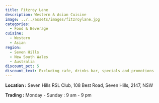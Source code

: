 ```yaml
---
title: Fitzroy Lane
description: Western & Asian Cuisine
image: ../../assets/images/fitzroylane.jpg
categories:
  - Food & Beverage
cuisine:
  - Western
  - Asian
region:
  - Seven Hills
  - New South Wales
  - Australia
discount_pct: 5
discount_text: Excluding cafe, drinks bar, specials and promotions
---
```

**Location :** Seven Hills RSL Club, 108 Best Road, Seven Hills, 2147, NSW

**Trading :** Monday - Sunday : 9 am - 9 pm
